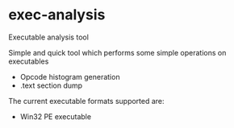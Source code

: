 exec-analysis
=============

Executable analysis tool

Simple and quick tool which performs some simple operations on executables

 * Opcode histogram generation
 * .text section dump
 
The current executable formats supported are:

 * Win32 PE executable


